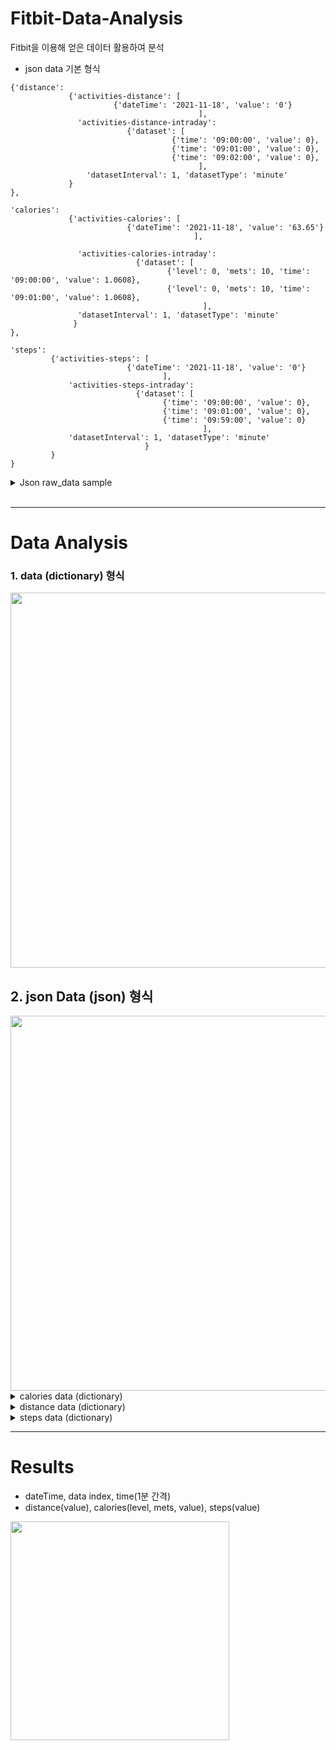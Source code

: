 # Fitbit-Data-Analysis
Fitbit을 이용해 얻은 데이터 활용하여 분석

- json data 기본 형식 
```
{'distance':
             {'activities-distance': [
                       {'dateTime': '2021-11-18', 'value': '0'}
                                          ],
               'activities-distance-intraday':
                          {'dataset': [
                                    {'time': '09:00:00', 'value': 0},
                                    {'time': '09:01:00', 'value': 0},
                                    {'time': '09:02:00', 'value': 0},
                                          ],
                 'datasetInterval': 1, 'datasetType': 'minute'
             }
}, 

'calories':
             {'activities-calories': [
                          {'dateTime': '2021-11-18', 'value': '63.65'}
                                         ],

               'activities-calories-intraday':
                            {'dataset': [
                                   {'level': 0, 'mets': 10, 'time': '09:00:00', 'value': 1.0608},
                                   {'level': 0, 'mets': 10, 'time': '09:01:00', 'value': 1.0608},
                                           ],       
               'datasetInterval': 1, 'datasetType': 'minute'
              }
},

'steps': 
         {'activities-steps': [
                          {'dateTime': '2021-11-18', 'value': '0'}
                                  ],
             'activities-steps-intraday':
                            {'dataset': [
                                  {'time': '09:00:00', 'value': 0},
                                  {'time': '09:01:00', 'value': 0},
                                  {'time': '09:59:00', 'value': 0}
                                           ], 
             'datasetInterval': 1, 'datasetType': 'minute'
                              }
         }
}                
```
<details>
  <summary> Json raw_data sample </summary>
  
```json
{'distance': {'activities-distance': [{'dateTime': '2021-04-07', 'value': '0'}], 'activities-distance-intraday': {'dataset': [{'time': '09:00:00', 'value': 0}, {'time': '09:01:00', 'value': 0}, {'time': '09:02:00', 'value': 0}, {'time': '09:03:00', 'value': 0}, {'time': '09:04:00', 'value': 0}, {'time': '09:05:00', 'value': 0}, {'time': '09:06:00', 'value': 0}, {'time': '09:07:00', 'value': 0}, {'time': '09:08:00', 'value': 0}, {'time': '09:09:00', 'value': 0}, {'time': '09:10:00', 'value': 0}, {'time': '09:11:00', 'value': 0}, {'time': '09:12:00', 'value': 0}, {'time': '09:13:00', 'value': 0}, {'time': '09:14:00', 'value': 0}, {'time': '09:15:00', 'value': 0}, {'time': '09:16:00', 'value': 0}, {'time': '09:17:00', 'value': 0}, {'time': '09:18:00', 'value': 0}, {'time': '09:19:00', 'value': 0}, {'time': '09:20:00', 'value': 0}, {'time': '09:21:00', 'value': 0}, {'time': '09:22:00', 'value': 0}, {'time': '09:23:00', 'value': 0}, {'time': '09:24:00', 'value': 0}, {'time': '09:25:00', 'value': 0}, {'time': '09:26:00', 'value': 0}, {'time': '09:27:00', 'value': 0}, {'time': '09:28:00', 'value': 0}, {'time': '09:29:00', 'value': 0}, {'time': '09:30:00', 'value': 0}, {'time': '09:31:00', 'value': 0}, {'time': '09:32:00', 'value': 0}, {'time': '09:33:00', 'value': 0}, {'time': '09:34:00', 'value': 0}, {'time': '09:35:00', 'value': 0}, {'time': '09:36:00', 'value': 0}, {'time': '09:37:00', 'value': 0}, {'time': '09:38:00', 'value': 0}, {'time': '09:39:00', 'value': 0}, {'time': '09:40:00', 'value': 0}, {'time': '09:41:00', 'value': 0}, {'time': '09:42:00', 'value': 0.0028}, {'time': '09:43:00', 'value': 0}, {'time': '09:44:00', 'value': 0}, {'time': '09:45:00', 'value': 0}, {'time': '09:46:00', 'value': 0}, {'time': '09:47:00', 'value': 0}, {'time': '09:48:00', 'value': 0}, {'time': '09:49:00', 'value': 0}, {'time': '09:50:00', 'value': 0}, {'time': '09:51:00', 'value': 0}, {'time': '09:52:00', 'value': 0}, {'time': '09:53:00', 'value': 0}, {'time': '09:54:00', 'value': 0}, {'time': '09:55:00', 'value': 0}, {'time': '09:56:00', 'value': 0}, {'time': '09:57:00', 'value': 0}, {'time': '09:58:00', 'value': 0}, {'time': '09:59:00', 'value': 0}], 'datasetInterval': 1, 'datasetType': 'minute'}}, 'calories': {'activities-calories': [{'dateTime': '2021-04-07', 'value': '67.04'}], 'activities-calories-intraday': {'dataset': [{'level': 0, 'mets': 11, 'time': '09:00:00', 'value': 1.16688}, {'level': 0, 'mets': 11, 'time': '09:01:00', 'value': 1.16688}, {'level': 0, 'mets': 10, 'time': '09:02:00', 'value': 1.0608}, {'level': 0, 'mets': 10, 'time': '09:03:00', 'value': 1.0608}, {'level': 0, 'mets': 10, 'time': '09:04:00', 'value': 1.0608}, {'level': 0, 'mets': 10, 'time': '09:05:00', 'value': 1.0608}, {'level': 0, 'mets': 10, 'time': '09:06:00', 'value': 1.0608}, {'level': 0, 'mets': 10, 'time': '09:07:00', 'value': 1.0608}, {'level': 0, 'mets': 10, 'time': '09:08:00', 'value': 1.0608}, {'level': 0, 'mets': 10, 'time': '09:09:00', 'value': 1.0608}, {'level': 0, 'mets': 10, 'time': '09:10:00', 'value': 1.0608}, {'level': 0, 'mets': 10, 'time': '09:11:00', 'value': 1.0608}, {'level': 0, 'mets': 10, 'time': '09:12:00', 'value': 1.0608}, {'level': 0, 'mets': 10, 'time': '09:13:00', 'value': 1.0608}, {'level': 0, 'mets': 10, 'time': '09:14:00', 'value': 1.0608}, {'level': 0, 'mets': 10, 'time': '09:15:00', 'value': 1.0608}, {'level': 0, 'mets': 10, 'time': '09:16:00', 'value': 1.0608}, {'level': 0, 'mets': 10, 'time': '09:17:00', 'value': 1.0608}, {'level': 0, 'mets': 10, 'time': '09:18:00', 'value': 1.0608}, {'level': 0, 'mets': 10, 'time': '09:19:00', 'value': 1.0608}, {'level': 0, 'mets': 10, 'time': '09:20:00', 'value': 1.0608}, {'level': 0, 'mets': 10, 'time': '09:21:00', 'value': 1.0608}, {'level': 0, 'mets': 11, 'time': '09:22:00', 'value': 1.16688}, {'level': 0, 'mets': 10, 'time': '09:23:00', 'value': 1.0608}, {'level': 0, 'mets': 10, 'time': '09:24:00', 'value': 1.0608}, {'level': 0, 'mets': 10, 'time': '09:25:00', 'value': 1.0608}, {'level': 0, 'mets': 10, 'time': '09:26:00', 'value': 1.0608}, {'level': 0, 'mets': 11, 'time': '09:27:00', 'value': 1.16688}, {'level': 0, 'mets': 10, 'time': '09:28:00', 'value': 1.0608}, {'level': 0, 'mets': 10, 'time': '09:29:00', 'value': 1.0608}, {'level': 0, 'mets': 11, 'time': '09:30:00', 'value': 1.16688}, {'level': 0, 'mets': 10, 'time': '09:31:00', 'value': 1.0608}, {'level': 0, 'mets': 10, 'time': '09:32:00', 'value': 1.0608}, {'level': 0, 'mets': 10, 'time': '09:33:00', 'value': 1.0608}, {'level': 0, 'mets': 10, 'time': '09:34:00', 'value': 1.0608}, {'level': 0, 'mets': 10, 'time': '09:35:00', 'value': 1.0608}, {'level': 0, 'mets': 11, 'time': '09:36:00', 'value': 1.16688}, {'level': 0, 'mets': 10, 'time': '09:37:00', 'value': 1.0608}, {'level': 0, 'mets': 10, 'time': '09:38:00', 'value': 1.0608}, {'level': 0, 'mets': 10, 'time': '09:39:00', 'value': 1.0608}, {'level': 0, 'mets': 11, 'time': '09:40:00', 'value': 1.16688}, {'level': 0, 'mets': 11, 'time': '09:41:00', 'value': 1.16688}, {'level': 1, 'mets': 22, 'time': '09:42:00', 'value': 2.33376}, {'level': 0, 'mets': 10, 'time': '09:43:00', 'value': 1.0608}, {'level': 0, 'mets': 10, 'time': '09:44:00', 'value': 1.0608}, {'level': 0, 'mets': 11, 'time': '09:45:00', 'value': 1.16688}, {'level': 0, 'mets': 11, 'time': '09:46:00', 'value': 1.16688}, {'level': 0, 'mets': 11, 'time': '09:47:00', 'value': 1.16688}, {'level': 0, 'mets': 11, 'time': '09:48:00', 'value': 1.16688}, {'level': 0, 'mets': 10, 'time': '09:49:00', 'value': 1.0608}, {'level': 0, 'mets': 11, 'time': '09:50:00', 'value': 1.16688}, {'level': 0, 'mets': 11, 'time': '09:51:00', 'value': 1.16688}, {'level': 0, 'mets': 10, 'time': '09:52:00', 'value': 1.0608}, {'level': 0, 'mets': 11, 'time': '09:53:00', 'value': 1.16688}, {'level': 0, 'mets': 10, 'time': '09:54:00', 'value': 1.0608}, {'level': 0, 'mets': 11, 'time': '09:55:00', 'value': 1.16688}, {'level': 0, 'mets': 11, 'time': '09:56:00', 'value': 1.16688}, {'level': 0, 'mets': 11, 'time': '09:57:00', 'value': 1.16688}, {'level': 0, 'mets': 11, 'time': '09:58:00', 'value': 1.16688}, {'level': 0, 'mets': 11, 'time': '09:59:00', 'value': 1.16688}], 'datasetInterval': 1, 'datasetType': 'minute'}}, 'steps': {'activities-steps': [{'dateTime': '2021-04-07', 'value': '4'}], 'activities-steps-intraday': {'dataset': [{'time': '09:00:00', 'value': 0}, {'time': '09:01:00', 'value': 0}, {'time': '09:02:00', 'value': 0}, {'time': '09:03:00', 'value': 0}, {'time': '09:04:00', 'value': 0}, {'time': '09:05:00', 'value': 0}, {'time': '09:06:00', 'value': 0}, {'time': '09:07:00', 'value': 0}, {'time': '09:08:00', 'value': 0}, {'time': '09:09:00', 'value': 0}, {'time': '09:10:00', 'value': 0}, {'time': '09:11:00', 'value': 0}, {'time': '09:12:00', 'value': 0}, {'time': '09:13:00', 'value': 0}, {'time': '09:14:00', 'value': 0}, {'time': '09:15:00', 'value': 0}, {'time': '09:16:00', 'value': 0}, {'time': '09:17:00', 'value': 0}, {'time': '09:18:00', 'value': 0}, {'time': '09:19:00', 'value': 0}, {'time': '09:20:00', 'value': 0}, {'time': '09:21:00', 'value': 0}, {'time': '09:22:00', 'value': 0}, {'time': '09:23:00', 'value': 0}, {'time': '09:24:00', 'value': 0}, {'time': '09:25:00', 'value': 0}, {'time': '09:26:00', 'value': 0}, {'time': '09:27:00', 'value': 0}, {'time': '09:28:00', 'value': 0}, {'time': '09:29:00', 'value': 0}, {'time': '09:30:00', 'value': 0}, {'time': '09:31:00', 'value': 0}, {'time': '09:32:00', 'value': 0}, {'time': '09:33:00', 'value': 0}, {'time': '09:34:00', 'value': 0}, {'time': '09:35:00', 'value': 0}, {'time': '09:36:00', 'value': 0}, {'time': '09:37:00', 'value': 0}, {'time': '09:38:00', 'value': 0}, {'time': '09:39:00', 'value': 0}, {'time': '09:40:00', 'value': 0}, {'time': '09:41:00', 'value': 0}, {'time': '09:42:00', 'value': 4}, {'time': '09:43:00', 'value': 0}, {'time': '09:44:00', 'value': 0}, {'time': '09:45:00', 'value': 0}, {'time': '09:46:00', 'value': 0}, {'time': '09:47:00', 'value': 0}, {'time': '09:48:00', 'value': 0}, {'time': '09:49:00', 'value': 0}, {'time': '09:50:00', 'value': 0}, {'time': '09:51:00', 'value': 0}, {'time': '09:52:00', 'value': 0}, {'time': '09:53:00', 'value': 0}, {'time': '09:54:00', 'value': 0}, {'time': '09:55:00', 'value': 0}, {'time': '09:56:00', 'value': 0}, {'time': '09:57:00', 'value': 0}, {'time': '09:58:00', 'value': 0}, {'time': '09:59:00', 'value': 0}], 'datasetInterval': 1, 'datasetType': 'minute'}}}
```
  
</details>
<br> <hr>


# Data Analysis
### 1. data (dictionary) 형식
<img src= "https://user-images.githubusercontent.com/71310074/143681059-f47078f5-2277-4aa8-ae79-0f2cd1b75aa9.png" width="600">

## 2. json Data (json) 형식
<img src = "https://user-images.githubusercontent.com/71310074/143681372-fe0ba8ab-d5e4-404d-b8bb-24a87701435f.png" width="600">
<br>

<details>
  <summary> calories data (dictionary) </summary>
 

![image](https://user-images.githubusercontent.com/71310074/143681392-2ae6a477-ea25-4f46-b372-8462a92b8579.png)

![image](https://user-images.githubusercontent.com/71310074/143681399-62fe858f-0f6b-4eac-929d-2cef22050ca1.png)

![image](https://user-images.githubusercontent.com/71310074/143681407-2e31645b-fe62-4e96-918e-7bc093261821.png)

![image](https://user-images.githubusercontent.com/71310074/143681416-e31fed29-a7d1-4d03-b706-2064cce6eb88.png)

![image](https://user-images.githubusercontent.com/71310074/143681423-4af9c762-c011-404a-8a10-4bd868988b29.png)


</details>

<details>
  <summary> distance data (dictionary) </summary>
  
  ![image](https://user-images.githubusercontent.com/71310074/143681472-9f9dc46c-f7ac-4f3f-91d7-ea90ec4d60fc.png)
  ![image](https://user-images.githubusercontent.com/71310074/143681489-6f4ec487-d4d8-4c2f-8703-bcec36cffa39.png)
![image](https://user-images.githubusercontent.com/71310074/143681495-609dbb9b-26e8-457d-88c2-e7d8b201aaef.png)
![image](https://user-images.githubusercontent.com/71310074/143681508-3cd941d0-f065-4149-a1dc-e35182dd4356.png)
![image](https://user-images.githubusercontent.com/71310074/143681520-0d8b2eb3-05c6-4266-b3bb-cb34e2184563.png)
![image](https://user-images.githubusercontent.com/71310074/143681526-23951758-29ef-4920-ac29-41d2e7c35ffe.png)
![image](https://user-images.githubusercontent.com/71310074/143681536-33ad03c7-22a5-40ad-8e64-c03af020b894.png)
![image](https://user-images.githubusercontent.com/71310074/143681543-07538def-0c64-421f-bb18-b7c976c14ae4.png)
![image](https://user-images.githubusercontent.com/71310074/143681548-54f3aa5e-bba2-482a-9e9b-b1d48686888f.png)

  
  
</details>

<details>
  <summary> steps data (dictionary) </summary>
  
  ![image](https://user-images.githubusercontent.com/71310074/143681564-decf842b-5259-4390-abac-525d90dbd876.png)

  ![image](https://user-images.githubusercontent.com/71310074/143681573-359c550b-81d7-41b3-bb29-361091ac55c2.png)
![image](https://user-images.githubusercontent.com/71310074/143681579-823e67d8-0e71-4e83-8ce5-4bfe67a984a6.png)
![image](https://user-images.githubusercontent.com/71310074/143681586-338293d6-b529-4606-b7bf-bc1475e2f41e.png)
![image](https://user-images.githubusercontent.com/71310074/143681595-c625032c-4152-4b81-b802-64580a4b3947.png)
![image](https://user-images.githubusercontent.com/71310074/143681599-8d47d6a6-2376-46a8-acb3-7aa6e8607d79.png)

  
</details>
  

<hr>

# Results
- dateTime, data index, time(1분 간격)
- distance(value), calories(level, mets, value), steps(value)


<img src = "https://user-images.githubusercontent.com/71310074/143682247-adfa36b8-60a1-4516-bed2-2df17dedd40b.png" width="350">
